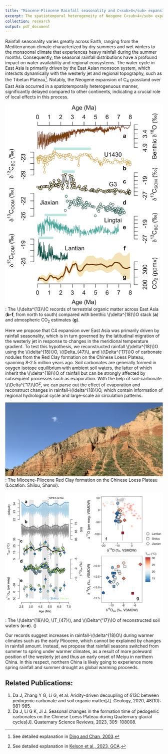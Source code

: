 ```yaml
---
title: "Miocene-Pliocene Rainfall seasonality and C<sub>4</sub> expansion over East Asia"
excerpt: The spatiotemporal heterogeneity of Neogene C<sub>4</sub> expansion over East Asia resulted from changes in seasonal rainfall distributions paced by the latitudinal migration of the westerly jet. <br/><br/><img src='/images/research_westerly_C4/hovmoller.jpeg'>
collection: research
output: pdf_document
---
```

     
Rainfall seasonality varies greatly across Earth, ranging from the Mediterranean climate characterized by dry summers and wet winters to the monsoonal climate that experiences heavy rainfall during the summer months. Consequently, the seasonal rainfall distributions have a profound impact on water availability and regional ecosystems. The water cycle in East Asia is primarily driven by the East Asian monsoon system, which interacts dynamically with the westerly jet and regional topography, such as the Tibetan Plateau[^1]. Notably, the Neogene expansion of C<sub>4</sub> grassland over East Asia occurred in a spatiotemporally heterogenuous manner, significantly delayed compared to other continents, indicating a crucial role of local effects in this process. 

![C4 expansion history over East Asia](/images/research_westerly_C4/d13org_time_series.png)
: The \\(\delta^{13}\\)C records of terrestrial organic matter across East Asia (**b-f**, from north to south) compared with benthic \\(\delta^{18}\\)O stack (**a**) and atmospheric CO<sub>2</sub> estimates (**g**).

Here we propose that C4 expansion over East Asia was primarily driven by rainfall seasonality, which is in turn governed by the latitudinal migration of the westerly jet in response to changes in the meridional temperature gradient. To test this hypothesis, we reconstructed rainfall \\(\delta^{18}\\)O using the \\(\delta^{18}\\)O, \\(\Delta_{47}\\), and \\(\Delta^{'17}\\)O of carbonate nodules from the Red Clay formation on the Chinese Loess Plateau, spanning 8-2.5 million years ago. Soil carbonates are generally formed in oxygen isotope equilibrium with ambient soil waters, the latter of which inherit the \\(\delta^{18}\\)O of rainfall but can be strongly affected by subsequent processes such as evaporation. With the help of soil-carbonate \\(\Delta^{'17}\\)O[^2], we can parse out the effect of evaporation and reconstruct changes in rainfall-\\(\delta^{18}\\)O, which contain information of regional hydrological cycle and large-scale air circulation patterns. 

![Red Clay formation on the CLP](/images/research_westerly_C4/redclay.jpeg)    
: The Miocene-Pliocene Red Clay formation on the Chinese Loess Plateau (Location: Shilou, Shanxi).   




![Red Clay formation on the CLP](/images/research_westerly_C4/d18-Dp17sw.png)    
: The \\(\delta^{18}\\)O, \\(T_{47}\\), and \\(\Delta^{'17}\\)O of reconstructed soil waters (**c-e**). ()

Our records suggest increases in rainfall-\\(\delta^{18}O\\) during warmer climates such as the early Pliocene, which cannot be explained by changes in rainfall amount. Instead, we propose that rainfall seasons switched from summer to spring under warmer climates, as a result of more poleward position of the westerly jet and thus an early onset of Meiyu in northern China. In this respect, northern China is likely going to experience more spring rainfall and summer drought as global warming proceeds. 


[^1]: See detailed explanation in [Ding and Chan, 2003](https://doi.org/10.1007/s00703-005-0125-z).
[^2]: See detailed explanation in [Kelson et al., 2023, GCA](https://doi.org/10.1016/j.gca.2023.06.034). 


## Related Publications:

   1. Da J, Zhang Y G, Li G, et al. Aridity-driven decoupling of δ13C between pedogenic carbonate and soil organic matter[J]. Geology, 2020, 48(10): 981-985.  
   2. Da J, Li G K, Ji J. Seasonal changes in the formation time of pedogenic carbonates on the Chinese Loess Plateau during Quaternary glacial cycles[J]. Quaternary Science Reviews, 2023, 305: 108008.  


